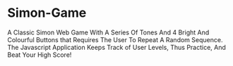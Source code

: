 # Simon-Game

A Classic Simon Web Game With A Series Of Tones And 4 Bright And Colourful Buttons that Requires The User To Repeat A Random Sequence. The Javascript Application Keeps Track of User Levels, Thus Practice, And Beat Your High Score!

